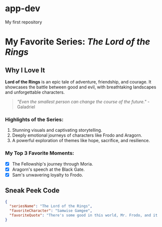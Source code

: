 # app-dev
My first repository
# My Favorite Series: *The Lord of the Rings*

## Why I Love It
**Lord of the Rings** is an epic tale of adventure, friendship, and courage. It showcases the battle between good and evil, with breathtaking landscapes and unforgettable characters.

> *"Even the smallest person can change the course of the future."* - Galadriel

### Highlights of the Series:
1. Stunning visuals and captivating storytelling.
2. Deeply emotional journeys of characters like Frodo and Aragorn.
3. A powerful exploration of themes like hope, sacrifice, and resilience.

### My Top 3 Favorite Moments:
- [x] The Fellowship's journey through Moria.
- [x] Aragorn's speech at the Black Gate.
- [x] Sam's unwavering loyalty to Frodo.

## Sneak Peek Code
```json
{
  "seriesName": "The Lord of the Rings",
  "favoriteCharacter": "Samwise Gamgee",
  "favoriteQuote": "There's some good in this world, Mr. Frodo, and it's worth fighting for."
}
